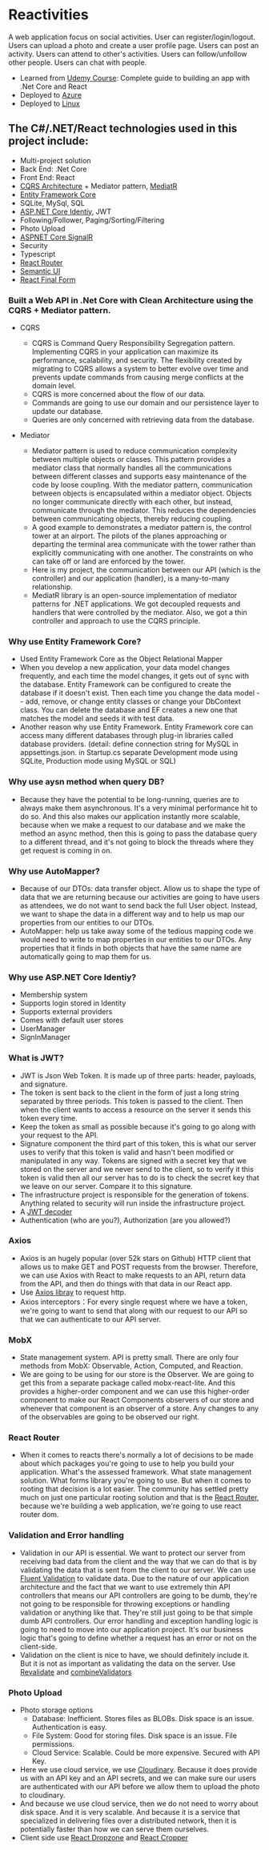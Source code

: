 # Reactivities
A web application focus on social activities. User can register/login/logout. Users can upload a photo and create a user profile page. Users can post an activity. Users can attend to other's activities. Users can follow/unfollow other people. Users can chat with people.
- Learned from [Udemy Course](https://www.udemy.com/course/complete-guide-to-building-an-app-with-net-core-and-react/): Complete guide to building an app with .Net Core and React
- Deployed to [Azure](https://reactivitiesplus.azurewebsites.net/)
- Deployed to [Linux](http://167.71.116.142/)

## The C#/.NET/React technologies used in this project include:
- Multi-project solution
- Back End: .Net Core
- Front End: React
- [CQRS Architecture](https://docs.microsoft.com/en-us/azure/architecture/patterns/cqrs) + Mediator pattern, [MediatR](https://github.com/jbogard/MediatR)
- [Entity Framework Core](https://docs.microsoft.com/en-us/ef/core/)
- SQLite, MySql, SQL
- [ASP.NET Core Identiy](https://docs.microsoft.com/en-us/aspnet/core/security/authentication/identity?view=aspnetcore-5.0&tabs=visual-studio), JWT
- Following/Follower, Paging/Sorting/Filtering
- Photo Upload
- [ASPNET Core SignalR](https://docs.microsoft.com/en-us/aspnet/core/signalr/introduction?view=aspnetcore-5.0)
- Security
- Typescript
- [React Router](https://reactrouter.com/web/guides/quick-start)
- [Semantic UI](https://react.semantic-ui.com/)
- [React Final Form](https://final-form.org/docs/react-final-form/getting-started)


### Built a Web API in .Net Core with Clean Architecture using the CQRS + Mediator pattern.
- CQRS
  - CQRS is Command Query Responsibility Segregation pattern. Implementing CQRS in your application can maximize its performance, scalability, and security. The flexibility created by migrating to CQRS allows a system to better evolve over time and prevents update commands from causing merge conflicts at the domain level.
  - CQRS is more concerned about the flow of our data. 
  - Commands are going to use our domain and our persistence layer to update our database. 
  - Queries are only concerned with retrieving data from the database.

- Mediator
  - Mediator pattern is used to reduce communication complexity between multiple objects or classes. This pattern provides a mediator class that normally handles all the communications between different classes and supports easy maintenance of the code by loose coupling.  With the mediator pattern, communication between objects is encapsulated within a mediator object. Objects no longer communicate directly with each other, but instead, communicate through the mediator. This reduces the dependencies between communicating objects, thereby reducing coupling.
  - A good example to demonstrates a mediator pattern is, the control tower at an airport. The pilots of the planes approaching or departing the terminal area communicate with the tower rather than explicitly communicating with one another. The constraints on who can take off or land are enforced by the tower. 
  - Here is my project, the communication between our API (which is the controller) and our application (handler), is a many-to-many relationship. 
  - MediatR library is an open-source implementation of mediator patterns for .NET applications. We got decoupled requests and handlers that were controlled by the mediator. Also, we got a thin controller and approach to use the CQRS principle.

### Why use Entity Framework Core?
- Used Entity Framework Core as the Object Relational Mapper
- When you develop a new application, your data model changes frequently, and each time the model changes, it gets out of sync with the database. Entity Framework can be configured to create the database if it doesn't exist. Then each time you change the data model -- add, remove, or change entity classes or change your DbContext class. You can delete the database and EF creates a new one that matches the model and seeds it with test data. 
- Another reason why use Entity Framework. Entity Framework core can access many different databases through plug-in libraries called database providers. 
(detail: define connection string for MySQL in appsettings.json. in Startup.cs separate Development mode using SQLite, Production mode using MySQL or SQL)

### Why use aysn method when query DB?
- Because they have the potential to be long-running, queries are to always make them asynchronous. It's a very minimal performance hit to do so. And this also makes our application instantly more scalable, because when we make a request to our database and we make the method an async method, then this is going to pass the database query to a different thread, and it's not going to block the threads where they get request is coming in on.

### Why use AutoMapper?
- Because of our DTOs: data transfer object.  Allow us to shape the type of data that we are returning because our activities are going to have users as attendees, we do not want to send back the full User object. Instead, we want to shape the data in a different way and to help us map our properties from our entities to our DTOs.
- AutoMapper: help us take away some of the tedious mapping code we would need to write to map properties in our entities to our DTOs. Any properties that it finds in both objects that have the same name are automatically going to map them for us.

### Why use ASP.NET Core Identiy?
- Membership system
- Supports login stored in Identity
- Supports external providers
- Comes with default user stores
- UserManager
- SignInManager

### What is JWT?
- JWT is Json Web Token. It is made up of three parts: header, payloads, and signature.
- The token is sent back to the client in the form of just a long string separated by three periods. This token is passed to the client. Then when the client wants to access a resource on the server it sends this token every time.
- Keep the token as small as possible because it's going to go along with your request to the API.
- Signature component the third part of this token, this is what our server uses to verify that this token is valid and hasn't been modified or manipulated in any way. Tokens are signed with a secret key that we stored on the server and we never send to the client, so to verify it this token is valid then all our server has to do is to check the secret key that we leave on our server. Compare it to this signature.
- The infrastructure project is responsible for the generation of tokens. Anything related to security will run inside the infrastructure project.
- A [JWT decoder](https://jwt.io/#debugger-io)
- Authentication (who are you?), Authorization (are you allowed?)

### Axios
- Axios is an hugely popular (over 52k stars on Github) HTTP client that allows us to make GET and POST requests from the browser. Therefore, we can use Axios with React to make requests to an API, return data from the API, and then do things with that data in our React app.
- Use [Axios libray](https://github.com/axios/axios) to request http.
- Axios interceptors：For every single request where we have a token, we're going to want to send that along with our request to our API so that we can authenticate to our API server.

### MobX
- State management system. API is pretty small. There are only four methods from MobX: Observable, Action, Computed, and Reaction.
- We are going to be using for our store is the Observer. We are going to get this from a separate package called mobx-react-lite. And this provides a higher-order component and we can use this higher-order component to make our React Components observers of our store and whenever that component is an observer of a store. Any changes to any of the observables are going to be observed our right.

### React Router
- When it comes to reacts there's normally a lot of decisions to be made about which packages you're going to use to help you build your application. What's the assessed framework. What state management solution. What forms library you're going to use. But when it comes to rooting that decision is a lot easier. The community has settled pretty much on just one particular rooting solution and that is the [React Router](https://reactrouter.com/web/api/BrowserRouter), because we're building a web application, we're going to use react router dom.

### Validation and Error handling
- Validation in our API is essential. We want to protect our server from receiving bad data from the client and the way that we can do that is by validating the data that is sent from the client to our server.
We can use [Fluent Validation](https://fluentvalidation.net/) to validate data.
Due to the nature of our application architecture and the fact that we want to use extremely thin API controllers that means our API controllers are going to be dumb, they're not going to be responsible for throwing exceptions or handling validation or anything like that. They're still just going to be that simple dumb API controllers. Our error handling and exception handling logic is going to need to move into our application project. It's our business logic that's going to define whether a request has an error or not on the client-side.
- Validation on the client is nice to have, we should definitely include it. But it is not as important as validating the data on the server. Use [Revalidate](https://github.com/jfairbank/revalidate) and [combineValidators](http://revalidate.jeremyfairbank.com/usage/combineValidators.html)

### Photo Upload
- Photo storage options
  - Database: Inefficient. Stores files as BLOBs. Disk space is an issue. Authentication is easy.
  - File System: Good for storing files. Disk space is an issue. File permissions.
  - Cloud Service: Scalable. Could be more expensive. Secured with API Key.
- Here we use cloud service, we use [Cloudinary](https://cloudinary.com/documentation/dotnet_integration#dotnet_getting_started_guide). Because it does provide us with an API key and an API secrets, and we can make sure our users are authenticated with our API before we allow them to upload the photo to cloudinary.
- And because we use cloud service, then we do not need to worry about disk space. And it is very scalable. And because it is a service that specialized in delivering files over a distributed network, then it is potentially faster than how we can serve them ourselves.
- Client side use [React Dropzone](https://react-dropzone.js.org/) and [React Cropper](https://github.com/react-cropper/react-cropper)


